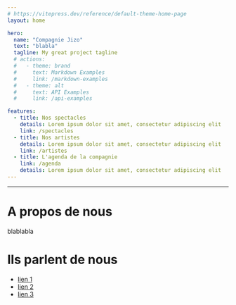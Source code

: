 ```yaml
---
# https://vitepress.dev/reference/default-theme-home-page
layout: home

hero:
  name: "Compagnie Jizo"
  text: "blabla"
  tagline: My great project tagline
  # actions:
  #   - theme: brand
  #     text: Markdown Examples
  #     link: /markdown-examples
  #   - theme: alt
  #     text: API Examples
  #     link: /api-examples

features:
  - title: Nos spectacles
    details: Lorem ipsum dolor sit amet, consectetur adipiscing elit
    link: /spectacles
  - title: Nos artistes
    details: Lorem ipsum dolor sit amet, consectetur adipiscing elit
    link: /artistes
  - title: L'agenda de la compagnie
    link: /agenda
    details: Lorem ipsum dolor sit amet, consectetur adipiscing elit
---
```


---

# A propos de nous

blablabla

# Ils parlent de nous

- [lien 1]()
- [lien 2]()
- [lien 3]()

